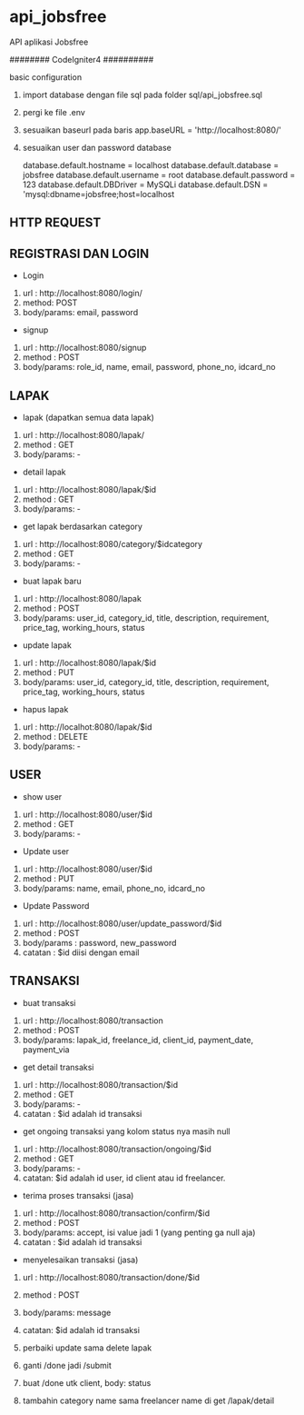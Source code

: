 # api_jobsfree
API aplikasi Jobsfree

######## CodeIgniter4 ##########

basic configuration
1.  import database dengan file sql pada folder sql/api_jobsfree.sql
2.  pergi ke file .env
3.  sesuaikan baseurl pada baris app.baseURL = 'http://localhost:8080/'
4.  sesuaikan user dan password database

    database.default.hostname = localhost
    database.default.database = jobsfree
    database.default.username = root
    database.default.password = 123
    database.default.DBDriver = MySQLi
    database.default.DSN = 'mysql:dbname=jobsfree;host=localhost

## HTTP REQUEST

## REGISTRASI DAN LOGIN 

- Login
1. url : http://localhost:8080/login/
2. method: POST
3. body/params: email, password

- signup
1. url : http://localhost:8080/signup
2. method : POST
3. body/params: role_id, name, email, password, phone_no, idcard_no


## LAPAK

- lapak (dapatkan semua data lapak)
1. url : http://localhost:8080/lapak/
2. method : GET
3. body/params: -

- detail lapak
1. url : http://localhost:8080/lapak/$id
2. method : GET
3. body/params: -

- get lapak berdasarkan category
1. url : http://localhost:8080/category/$idcategory 
2. method : GET
3. body/params: -

- buat lapak baru
1. url : http://localhost:8080/lapak
2. method : POST
3. body/params: user_id, category_id, title, description, requirement, price_tag, working_hours, status

- update lapak
1. url : http://localhost:8080/lapak/$id
2. method : PUT
3. body/params: user_id, category_id, title, description, requirement, price_tag, working_hours, status

- hapus lapak
1. url : http://localhot:8080/lapak/$id
2. method : DELETE
3. body/params: -

## USER

- show user
1. url : http://localhost:8080/user/$id
2. method : GET
3. body/params: -

- Update user
1. url : http://localhost:8080/user/$id
2. method : PUT
3. body/params: name, email,  phone_no, idcard_no

- Update Password
1. url : http://localhost:8080/user/update_password/$id
2. method : POST
3. body/params : password, new_password
4. catatan : $id diisi dengan email

## TRANSAKSI

- buat transaksi 
1. url : http://localhost:8080/transaction
2. method : POST
3. body/params: lapak_id, freelance_id, client_id, payment_date, payment_via

- get detail transaksi
1. url : http://localhost:8080/transaction/$id
2. method : GET
3. body/params: -
4. catatan : $id adalah id transaksi

- get ongoing transaksi yang kolom status nya masih null
1. url : http://localhost:8080/transaction/ongoing/$id
2. method : GET
3. body/params: -
4. catatan: $id adalah id user, id client atau id freelancer. 

- terima proses transaksi (jasa)
1. url : http://localhost:8080/transaction/confirm/$id 
2. method : POST
3. body/params: accept, isi value jadi 1 (yang penting ga null aja)
4. catatan : $id adalah id transaksi

- menyelesaikan transaksi (jasa)
1. url : http://localhost:8080/transaction/done/$id
2. method : POST
3. body/params: message
4. catatan: $id adalah id transaksi

1. perbaiki update sama delete lapak
2. ganti /done jadi /submit
3. buat /done utk client, body: status
4. tambahin category name sama freelancer name di get /lapak/detail